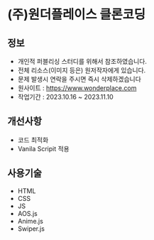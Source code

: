 # (주)원더플레이스 클론코딩

## 정보

- 개인적 퍼블리싱 스터디를 위해서 참조하였습니다.
- 전체 리소스(이미지 등은) 원저작자에게 있습니다.
- 문제 발생시 연락을 주시면 즉시 삭제하겠습니다
- 원사이트 : https://www.wonderplace.com
- 작업기간 : 2023.10.16 ~ 2023.11.10

## 개선사항

- 코드 최적화
- Vanila Scripit 적용

## 사용기술

- HTML
- CSS
- JS
- AOS.js
- Anime.js
- Swiper.js

